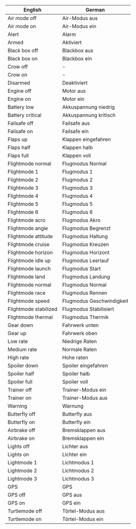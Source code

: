 | English | German |
| ------- | ------ |
| Air mode off| Air-Modus aus |
| Air mode on| Air-Modus ein |
| Alert| Alarm |
| Armed| Aktiviert |
| Black box off| Blackbox aus |
| Black box on| Blackbox ein |
| Crow off| - |
| Crow on| - |
| Disarmed| Deaktiviert |
| Engine off| Motor aus |
| Engine on| Motor ein |
| Battery low| Akkuspannung niedrig |
| Battery critical| Akkuspannung kritisch |
| Failsafe off| Failsafe aus |
| Failsafe on| Failsafe ein |
| Flaps up| Klappen eingefahren |
| Flaps half| Klappen halb |
| Flaps full| Klappen voll |
| Flightmode normal| Flugmodus Normal |
| Flightmode 1| Flugmodus 1 |
| Flightmode 2| Flugmodus 2 |
| Flightmode 3| Flugmodus 3 |
| Flightmode 4| Flugmodus 4 |
| Flightmode 5| Flugmodus 5 |
| Flightmode 6| Flugmodus 6 |
| Flightmode acro| Flugmodus Akro |
| Flightmode angle| Flugmodus Begrenzt |
| Flightmode attitude| Flugmodus Haltung |
| Flightmode cruise| Flugmodus Kreuzen |
| Flightmode horizon| Flugmodus Horizont |
| Flightmode idle up| Flugmodus Leerlauf |
| Flightmode launch| Flugmodus Start |
| Flightmode land| Flugmodus Landung |
| Flightmode normal| Flugmodus Normal |
| Flightmode race| Flugmodus Rennen |
| Flightmode speed| Flugmodus Geschwindigkeit |
| Flightmode stabilized| Flugmodus Stabilisiert |
| Flightmode thermal| Flugmodus Thermik |
| Gear down| Fahrwerk unten |
| Gear up| Fahrwerk oben |
| Low rate| Niedrige Raten |
| Medium rate| Normale Raten |
| High rate| Hohe raten |
| Spoiler down| Spoiler eingefahren |
| Spoiler half| Spoiler halb |
| Spoiler full| Spoiler voll |
| Trainer off| Trainer-Modus ein |
| Trainer on| Trainer-Modus aus |
| Warning| Warnung |
| Butterfly off| Butterfly aus |
| Butterfly on| Butterfly ein |
| Airbrake off| Bremsklappen aus |
| Airbrake on| Bremsklappen ein |
| Lights off| Lichter aus |
| Lights on| Lichter ein |
| Lightmode 1| Lichtmodus 1 |
| Lightmode 2| Lichtmodus 2 |
| Lightmode 3| Lichtmodus 3 |
| GPS| GPS |
| GPS off| GPS aus |
| GPS on| GPS ein |
| Turtlemode off| Törtel-Modus aus |
| Turtlemode on| Törtel-Modus ein |
